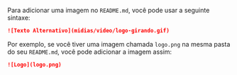 Para adicionar uma imagem no `README.md`, você pode usar a seguinte sintaxe:

```markdown
![Texto Alternativo](midias/video/logo-girando.gif)
```

Por exemplo, se você tiver uma imagem chamada `logo.png` na mesma pasta do seu `README.md`, você pode adicionar a imagem assim:

```markdown
![Logo](logo.png)
```
